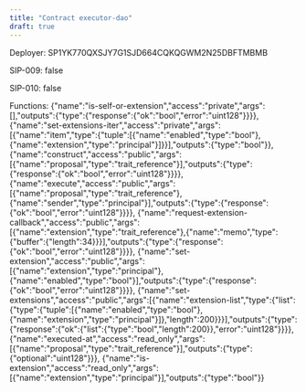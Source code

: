 ```yaml
---
title: "Contract executor-dao"
draft: true
---
```

Deployer: SP1YK770QXSJY7G1SJD664CQKQGWM2N25DBFTMBMB

SIP-009: false

SIP-010: false

Functions:
{"name":"is-self-or-extension","access":"private","args":[],"outputs":{"type":{"response":{"ok":"bool","error":"uint128"}}}}, {"name":"set-extensions-iter","access":"private","args":[{"name":"item","type":{"tuple":[{"name":"enabled","type":"bool"},{"name":"extension","type":"principal"}]}}],"outputs":{"type":"bool"}}, {"name":"construct","access":"public","args":[{"name":"proposal","type":"trait_reference"}],"outputs":{"type":{"response":{"ok":"bool","error":"uint128"}}}}, {"name":"execute","access":"public","args":[{"name":"proposal","type":"trait_reference"},{"name":"sender","type":"principal"}],"outputs":{"type":{"response":{"ok":"bool","error":"uint128"}}}}, {"name":"request-extension-callback","access":"public","args":[{"name":"extension","type":"trait_reference"},{"name":"memo","type":{"buffer":{"length":34}}}],"outputs":{"type":{"response":{"ok":"bool","error":"uint128"}}}}, {"name":"set-extension","access":"public","args":[{"name":"extension","type":"principal"},{"name":"enabled","type":"bool"}],"outputs":{"type":{"response":{"ok":"bool","error":"uint128"}}}}, {"name":"set-extensions","access":"public","args":[{"name":"extension-list","type":{"list":{"type":{"tuple":[{"name":"enabled","type":"bool"},{"name":"extension","type":"principal"}]},"length":200}}}],"outputs":{"type":{"response":{"ok":{"list":{"type":"bool","length":200}},"error":"uint128"}}}}, {"name":"executed-at","access":"read_only","args":[{"name":"proposal","type":"trait_reference"}],"outputs":{"type":{"optional":"uint128"}}}, {"name":"is-extension","access":"read_only","args":[{"name":"extension","type":"principal"}],"outputs":{"type":"bool"}}
